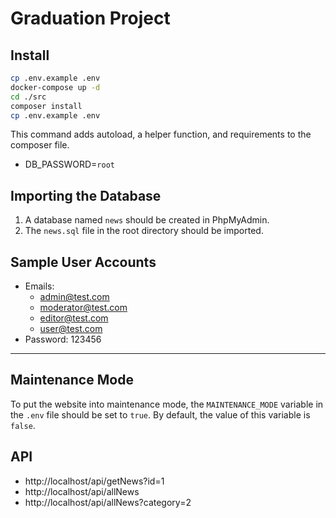 # Graduation Project

## Install

```bash
cp .env.example .env
docker-compose up -d
cd ./src
composer install
cp .env.example .env
```

This command adds autoload, a helper function, and requirements to the composer file.

- DB_PASSWORD=`root`

## Importing the Database
1. A database named `news` should be created in PhpMyAdmin.
2. The `news.sql` file in the root directory should be imported.

## Sample User Accounts
- Emails: 
  - admin@test.com
  - moderator@test.com
  - editor@test.com
  - user@test.com
- Password: 123456

---

## Maintenance Mode
To put the website into maintenance mode, the `MAINTENANCE_MODE` variable in the `.env` file should be set to `true`. By default, the value of this variable is `false`.

## API
- http://localhost/api/getNews?id=1
- http://localhost/api/allNews
- http://localhost/api/allNews?category=2
